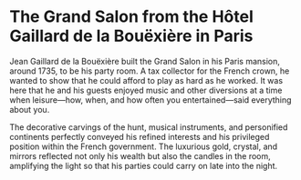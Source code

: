 # The Grand Salon from the Hôtel Gaillard de la Bouëxière in Paris

Jean Gaillard de la Bouëxière built the Grand Salon in his Paris mansion, around 1735, to be his party room. A tax collector for the French crown, he wanted to show that he could afford to play as hard as he worked. It was here that he and his guests enjoyed music and other diversions at a time when leisure—how, when, and how often you entertained—said everything about you. 

The decorative carvings of the hunt, musical instruments, and personified continents perfectly conveyed his refined interests and his privileged position within the French government. The luxurious gold, crystal, and mirrors reflected not only his wealth but also the candles in the room, amplifying the light so that his parties could carry on late into the night.  


